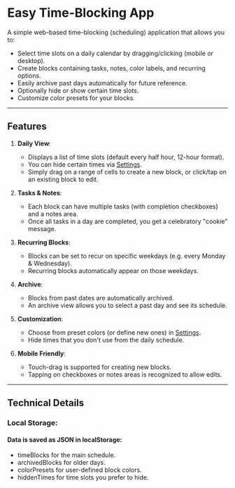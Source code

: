 # Easy Time-Blocking App

A simple web-based time-blocking (scheduling) application that allows you to:
- Select time slots on a daily calendar by dragging/clicking (mobile or desktop).
- Create blocks containing tasks, notes, color labels, and recurring options.
- Easily archive past days automatically for future reference.
- Optionally hide or show certain time slots.
- Customize color presets for your blocks.

---

## Features

1. **Daily View**:  
   - Displays a list of time slots (default every half hour, 12-hour format).  
   - You can hide certain times via [Settings](#settings).
   - Simply drag on a range of cells to create a new block, or click/tap on an existing block to edit.

2. **Tasks & Notes**:  
   - Each block can have multiple tasks (with completion checkboxes) and a notes area.  
   - Once all tasks in a day are completed, you get a celebratory "cookie" message.

3. **Recurring Blocks**:  
   - Blocks can be set to recur on specific weekdays (e.g. every Monday & Wednesday).  
   - Recurring blocks automatically appear on those weekdays.  

4. **Archive**:  
   - Blocks from past dates are automatically archived.  
   - An archive view allows you to select a past day and see its schedule.

5. **Customization**:  
   - Choose from preset colors (or define new ones) in [Settings](#settings).  
   - Hide times that you don't use from the daily schedule.

6. **Mobile Friendly**:  
   - Touch-drag is supported for creating new blocks.  
   - Tapping on checkboxes or notes areas is recognized to allow edits.

---

## Technical Details
### Local Storage:
#### Data is saved as JSON in localStorage:
- timeBlocks for the main schedule.
- archivedBlocks for older days.
- colorPresets for user-defined block colors.
- hiddenTimes for time slots you prefer to hide.
